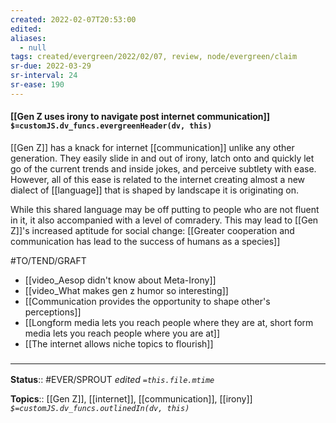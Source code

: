 ```yaml
---
created: 2022-02-07T20:53:00 
edited: 
aliases:
  - null
tags: created/evergreen/2022/02/07, review, node/evergreen/claim
sr-due: 2022-03-29
sr-interval: 24
sr-ease: 190
---
```


#### [[Gen Z uses irony to navigate post internet communication]] `$=customJS.dv_funcs.evergreenHeader(dv, this)`

[[Gen Z]] has a knack for internet [[communication]] unlike any other generation. They easily slide in and out of irony, latch onto and quickly let go of the current trends and inside jokes, and perceive subtlety with ease.
However, all of this ease is related to the internet creating almost a new dialect of [[language]] that is shaped by landscape it is originating on.

While this shared language may be off putting to people who are not fluent in it, it also accompanied with a level of comradery. This may lead to [[Gen Z]]'s increased aptitude for social change:
[[Greater cooperation and communication has lead to the success of humans as a species]] 

#TO/TEND/GRAFT 
- [[video_Aesop didn't know about Meta-Irony]]
- [[video_What makes gen z humor so interesting]]
- [[Communication provides the opportunity to shape other's perceptions]]
- [[Longform media lets you reach people where they are at, short form media lets you reach people where you are at]]
- [[The internet allows niche topics to flourish]]


### <hr class="footnote"/>

**Status**:: #EVER/SPROUT
*edited `=this.file.mtime`*

**Topics**:: [[Gen Z]], [[internet]], [[communication]], [[irony]]
*`$=customJS.dv_funcs.outlinedIn(dv, this)`*
